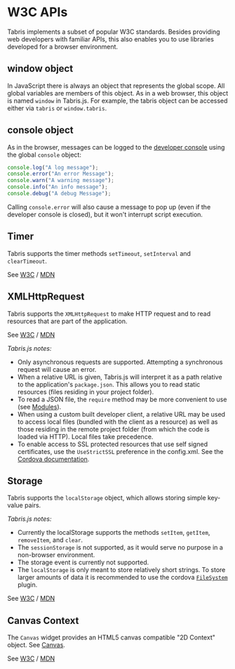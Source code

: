 # W3C APIs

Tabris implements a subset of popular W3C standards. Besides providing web developers with familiar APIs, this also enables you to use libraries developed for a browser environment.

## window object

In JavaScript there is always an object that represents the global scope. All global variables are members of this object. As in a web browser, this object is named `window` in Tabris.js. For example, the tabris object can be accessed either via `tabris` or `window.tabris`.

## console object

As in the browser, messages can be logged to the [developer console](getting-started#the-developer-console) using the global `console` object:

```js
console.log("A log message");
console.error("An error Message");
console.warn("A warning message");
console.info("An info message");
console.debug("A debug Message");
```

Calling `console.error` will also cause a message to pop up (even if the developer console is closed), but it won't interrupt script execution.  

## Timer

Tabris supports the timer methods `setTimeout`, `setInterval` and `clearTimeout`.

See [W3C](http://www.w3.org/TR/2011/WD-html5-20110525/timers.html#timers) / [MDN](https://developer.mozilla.org/en-US/Add-ons/Code_snippets/Timers)

## XMLHttpRequest

Tabris supports the `XMLHttpRequest` to make HTTP request and to read resources that are part of the application.

See [W3C](http://www.w3.org/TR/XMLHttpRequest/) / [MDN](https://developer.mozilla.org/en-US/docs/Web/API/XMLHttpRequest)

*Tabris.js notes:*

* Only asynchronous requests are supported. Attempting a synchronous request will cause an error.
* When a relative URL is given, Tabris.js will interpret it as a path relative to the application's `package.json`. This allows you to read static resources (files residing in your project folder).
* To read a JSON file, the `require` method may be more convenient to use (see [Modules](modules.md)).
* When using a custom built developer client, a relative URL may be used to access local files (bundled with the client as a resource) as well as those residing in the remote project folder (from which the code is loaded via HTTP). Local files take precedence.
* To enable access to SSL protected resources that use self signed certificates, use the `UseStrictSSL` preference in the config.xml. See the [Cordova documentation](cordova.md#preferences).

## Storage

Tabris supports the `localStorage` object, which allows storing simple key-value pairs.

*Tabris.js notes:*

* Currently the localStorage supports the methods `setItem`, `getItem`, `removeItem`, and `clear`.
* The `sessionStorage` is not supported, as it would serve no purpose in a non-browser environment.
* The storage event is currently not supported.
* The `localStorage` is only meant to store relatively short strings. To store larger amounts of data it is recommended to use the cordova [`FileSystem`](http://plugins.cordova.io/#/package/org.apache.cordova.file) plugin.

See [W3C](http://dev.w3.org/html5/webstorage/) / [MDN](https://developer.mozilla.org/en-US/docs/Web/Guide/API/DOM/Storage)

## Canvas Context

The `Canvas` widget provides an HTML5 canvas compatible "2D Context" object. See [Canvas](canvas.md).

See [W3C](http://www.w3.org/TR/2dcontext/) / [MDN](https://developer.mozilla.org/en/docs/Web/API/CanvasRenderingContext2D)

